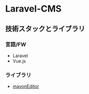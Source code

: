 # Laravel-CMS

## 技術スタックとライブラリ
### 言語/FW
* Laravel
* Vue.js

### ライブラリ
* [mavonEditor](https://github.com/hinesboy/mavonEditor?ref=kabanoki.net)
